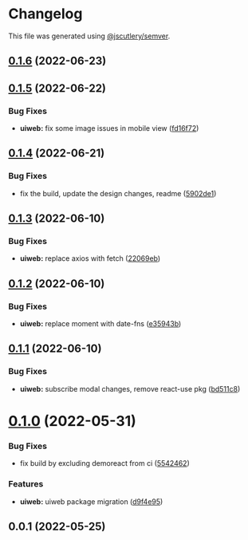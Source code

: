 # Changelog

This file was generated using [@jscutlery/semver](https://github.com/jscutlery/semver).

## [0.1.6](https://github.com/ethereum-push-notification-service/epns-sdk/compare/uiweb-0.1.5...uiweb-0.1.6) (2022-06-23)



## [0.1.5](https://github.com/ethereum-push-notification-service/epns-sdk/compare/uiweb-0.1.4...uiweb-0.1.5) (2022-06-22)


### Bug Fixes

* **uiweb:** fix some image issues in mobile view ([fd16f72](https://github.com/ethereum-push-notification-service/epns-sdk/commit/fd16f721cc473f906dc01b7a8e6620b754be668e))



## [0.1.4](https://github.com/ethereum-push-notification-service/epns-sdk/compare/uiweb-0.1.3...uiweb-0.1.4) (2022-06-21)


### Bug Fixes

* fix the build, update the design changes, readme ([5902de1](https://github.com/ethereum-push-notification-service/epns-sdk/commit/5902de19ff981755bb777b59e6e7a16b4df2b278))



## [0.1.3](https://github.com/ethereum-push-notification-service/epns-sdk/compare/uiweb-0.1.2...uiweb-0.1.3) (2022-06-10)


### Bug Fixes

* **uiweb:** replace axios with fetch ([22069eb](https://github.com/ethereum-push-notification-service/epns-sdk/commit/22069eb2c24ecb0aec3e9467633538224cd87492))



## [0.1.2](https://github.com/ethereum-push-notification-service/epns-sdk/compare/uiweb-0.1.1...uiweb-0.1.2) (2022-06-10)


### Bug Fixes

* **uiweb:** replace moment with date-fns ([e35943b](https://github.com/ethereum-push-notification-service/epns-sdk/commit/e35943b91debaefbba22c840c9e26910dc10077d))



## [0.1.1](https://github.com/ethereum-push-notification-service/epns-sdk/compare/uiweb-0.1.0...uiweb-0.1.1) (2022-06-10)


### Bug Fixes

* **uiweb:** subscribe modal changes, remove react-use pkg ([bd511c8](https://github.com/ethereum-push-notification-service/epns-sdk/commit/bd511c89850bc331561a7c2958a94703f88e7065))



# [0.1.0](https://github.com/ethereum-push-notification-service/epns-sdk/compare/uiweb-0.0.1...uiweb-0.1.0) (2022-05-31)


### Bug Fixes

* fix build by excluding demoreact from ci ([5542462](https://github.com/ethereum-push-notification-service/epns-sdk/commit/5542462a103b1d1d81335e50ceaeed97e7770912))


### Features

* **uiweb:** uiweb package migration ([d9f4e95](https://github.com/ethereum-push-notification-service/epns-sdk/commit/d9f4e953cea2da1a622d0430fa1139cc0f405afe))



## 0.0.1 (2022-05-25)
